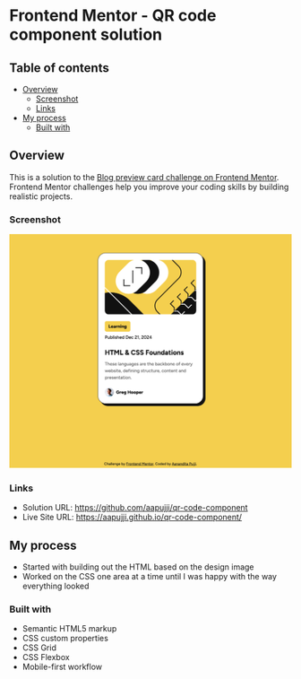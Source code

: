 # Frontend Mentor - QR code component solution

## Table of contents

- [Overview](#overview)
  - [Screenshot](#screenshot)
  - [Links](#links)
- [My process](#my-process)
  - [Built with](#built-with)


## Overview

This is a solution to the [Blog preview card challenge on Frontend Mentor](https://www.frontendmentor.io/challenges/blog-preview-card-ckPaj01IcS). Frontend Mentor challenges help you improve your coding skills by building realistic projects. 

### Screenshot

![](./screenshot.png)

### Links

- Solution URL: https://github.com/aapujji/qr-code-component
- Live Site URL: https://aapujji.github.io/qr-code-component/

## My process
- Started with building out the HTML based on the design image
- Worked on the CSS one area at a time until I was happy with the way everything looked

### Built with

- Semantic HTML5 markup
- CSS custom properties
- CSS Grid
- CSS Flexbox
- Mobile-first workflow